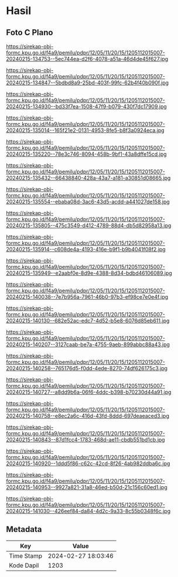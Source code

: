 # Hasil

## Foto C Plano

https://sirekap-obj-formc.kpu.go.id/f4a9/pemilu/pdpr/12/05/11/20/15/1205112015007-20240215-134753--5ec744ea-d2f6-4078-a51a-46d4de45f627.jpg

https://sirekap-obj-formc.kpu.go.id/f4a9/pemilu/pdpr/12/05/11/20/15/1205112015007-20240215-134847--5bdbd8a9-25bd-403f-99fc-62b4f40b090f.jpg

https://sirekap-obj-formc.kpu.go.id/f4a9/pemilu/pdpr/12/05/11/20/15/1205112015007-20240215-134930--bd33f7ea-1508-47f9-b079-430f7dc17909.jpg

https://sirekap-obj-formc.kpu.go.id/f4a9/pemilu/pdpr/12/05/11/20/15/1205112015007-20240215-135014--165f21e2-0131-4953-8fe5-b8f3a0924eca.jpg

https://sirekap-obj-formc.kpu.go.id/f4a9/pemilu/pdpr/12/05/11/20/15/1205112015007-20240215-135220--78e3c746-8094-458b-9bf1-43a8dffe15cd.jpg

https://sirekap-obj-formc.kpu.go.id/f4a9/pemilu/pdpr/12/05/11/20/15/1205112015007-20240215-135432--66438840-428a-43a7-a181-a30851d08665.jpg

https://sirekap-obj-formc.kpu.go.id/f4a9/pemilu/pdpr/12/05/11/20/15/1205112015007-20240215-135554--ebaba08d-3ac6-43d5-acdd-a441027de158.jpg

https://sirekap-obj-formc.kpu.go.id/f4a9/pemilu/pdpr/12/05/11/20/15/1205112015007-20240215-135805--475c3549-d412-4789-88d4-db5d82958a13.jpg

https://sirekap-obj-formc.kpu.go.id/f4a9/pemilu/pdpr/12/05/11/20/15/1205112015007-20240215-135914--c608de4a-4193-416e-b9f1-b9b4041f08f2.jpg

https://sirekap-obj-formc.kpu.go.id/f4a9/pemilu/pdpr/12/05/11/20/15/1205112015007-20240215-135949--e2aabf0e-8d9e-4388-8d34-bdbd46106089.jpg

https://sirekap-obj-formc.kpu.go.id/f4a9/pemilu/pdpr/12/05/11/20/15/1205112015007-20240215-140038--7e7b956a-7961-46b0-97b3-ef98ce7e0e4f.jpg

https://sirekap-obj-formc.kpu.go.id/f4a9/pemilu/pdpr/12/05/11/20/15/1205112015007-20240215-140130--682e52ac-edc7-4d52-b5e8-6076d85eb611.jpg

https://sirekap-obj-formc.kpu.go.id/f4a9/pemilu/pdpr/12/05/11/20/15/1205112015007-20240215-140207--3127caab-be7a-4755-9aeb-899abbc88a43.jpg

https://sirekap-obj-formc.kpu.go.id/f4a9/pemilu/pdpr/12/05/11/20/15/1205112015007-20240215-140258--765176d5-f0dd-4ede-8270-74df626175c3.jpg

https://sirekap-obj-formc.kpu.go.id/f4a9/pemilu/pdpr/12/05/11/20/15/1205112015007-20240215-140727--a8dd9b6a-06f6-4ddc-b398-b70230d44a91.jpg

https://sirekap-obj-formc.kpu.go.id/f4a9/pemilu/pdpr/12/05/11/20/15/1205112015007-20240215-140758--e8ec2a6c-416d-43fd-8ddd-697deaeaced3.jpg

https://sirekap-obj-formc.kpu.go.id/f4a9/pemilu/pdpr/12/05/11/20/15/1205112015007-20240215-140843--87d1fcc4-1783-468d-ae11-cbdb551bd1cb.jpg

https://sirekap-obj-formc.kpu.go.id/f4a9/pemilu/pdpr/12/05/11/20/15/1205112015007-20240215-140920--1ddd5f86-c62c-42cd-8f26-4ab982ddba6c.jpg

https://sirekap-obj-formc.kpu.go.id/f4a9/pemilu/pdpr/12/05/11/20/15/1205112015007-20240215-140953--9927a821-31a8-46ed-b50d-21c156c60ed1.jpg

https://sirekap-obj-formc.kpu.go.id/f4a9/pemilu/pdpr/12/05/11/20/15/1205112015007-20240215-141030--426eef84-da84-4d2c-9a33-8c55b0348f6c.jpg


## Metadata

| Key        | Value               |
| ---------- | ------------------- |
| Time Stamp | 2024-02-27 18:03:46 |
| Kode Dapil | 1203                |



